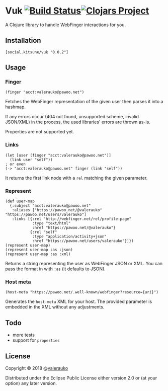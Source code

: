 # Vuk [![Build Status](https://travis-ci.com/valerauko/vuk.svg?branch=master)](https://travis-ci.com/valerauko/vuk)[![Clojars Project](https://img.shields.io/clojars/v/social.kitsune/vuk.svg)](https://clojars.org/social.kitsune/vuk)

A Clojure library to handle WebFinger interactions for you.

## Installation

```
[social.kitsune/vuk "0.0.2"]
```

## Usage

### Finger
```
(finger "acct:valerauko@pawoo.net")
```
Fetches the WebFinger representation of the given user then parses it into a hashmap.

If any errors occur (404 not found, unsupported scheme, invalid JSON/XML) in the process, the used libraries' errors are thrown as-is.

Properties are not supported yet.

### Links
```
(let [user (finger "acct:valerauko@pawoo.net")]
  (link user "self"))
; or even
(-> "acct:valerauko@pawoo.net" finger (link "self"))
```
It returns the first link node with a `rel` matching the given parameter.

### Represent
```
(def user-map
  {:subject "acct:valerauko@pawoo.net"
   :aliases ["https://pawoo.net/@valerauko" "https://pawoo.net/users/valerauko"]
   :links [{:rel "http://webfinger.net/rel/profile-page"
            :type "text/html"
            :href "https://pawoo.net/@valerauko"}
           {:rel "self"
            :type "application/activity+json"
            :href "https://pawoo.net/users/valerauko"}]})
(represent user-map)
(represent user-map :as :json)
(represent user-map :as :xml)
```
Returns a string representing the user as WebFinger JSON or XML. You can pass the format in with `:as` (it defaults to JSON).

### Host meta
```
(host-meta "https://pawoo.net/.well-known/webfinger?resource={uri}")
```
Generates the `host-meta` XML for your host. The provided parameter is embedded in the XML without any adjustments.

## Todo
* more tests
* support for `properties`

## License

Copyright © 2018 @[valerauko](https://github.com/valerauko)

Distributed under the Eclipse Public License either version 2.0 or (at your option) any later version.
